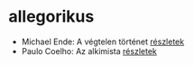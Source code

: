 # allegorikus

- Michael Ende: A végtelen történet [részletek](../_details/Michael%20Ende.md#id_353)
- Paulo Coelho: Az alkimista [részletek](../_details/Paulo%20Coelho.md#id_261)